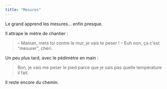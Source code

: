 ```yaml
---
title: "Mesures"
---
```


Le grand apprend les mesures… enfin presque.

<!-- more -->

Il attrape le mètre de chantier : 

> – Maman, mets toi contre le mur, je vais te peser !
> – Euh non, ça c'est "mesurer", chéri.

Un peu plus tard, avec le pédimètre en main : 

> Bon, je vais me peser le pied parce que je sais pas quelle température il fait.

Il reste encore du chemin.